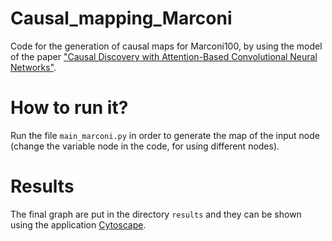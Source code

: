 # Causal_mapping_Marconi
Code for the generation of causal maps for Marconi100, by using the model of the paper ["Causal Discovery with Attention-Based Convolutional Neural Networks"](https://www.mdpi.com/2504-4990/1/1/19).
# How to run it?
Run the file `main_marconi.py` in order to generate the map of the input node (change the variable node in the code, for using different nodes).
# Results
The final graph are put in the directory `results` and they can be shown using the application [Cytoscape](https://cytoscape.org/).
